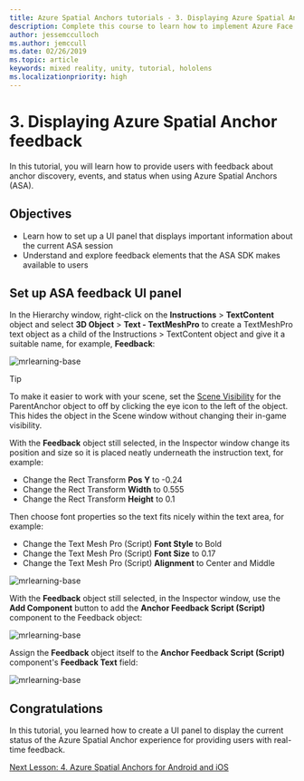 ```yaml
---
title: Azure Spatial Anchors tutorials - 3. Displaying Azure Spatial Anchor feedback
description: Complete this course to learn how to implement Azure Face Recognition within a mixed reality application.
author: jessemcculloch
ms.author: jemccull
ms.date: 02/26/2019
ms.topic: article
keywords: mixed reality, unity, tutorial, hololens
ms.localizationpriority: high
---
```


# 3. Displaying Azure Spatial Anchor feedback

In this tutorial, you will learn how to provide users with feedback about anchor discovery, events, and status when using Azure Spatial Anchors (ASA).

## Objectives

* Learn how to set up a UI panel that displays important information about the current ASA session
* Understand and explore feedback elements that the ASA SDK makes available to users

## Set up ASA feedback UI panel

In the Hierarchy window, right-click on the **Instructions** > **TextContent** object and select **3D Object** > **Text - TextMeshPro** to create a TextMeshPro text object as a child of the Instructions > TextContent object and give it a suitable name, for example, **Feedback**:

![mrlearning-base](images/mrlearning-asa/tutorial3-section1-step1-1.png)

> [!TIP]
> To make it easier to work with your scene, set the  <a href="https://docs.unity3d.com/Manual/SceneVisibility.html" target="_blank">Scene Visibility</a> for the ParentAnchor object to off by clicking the eye icon to the left of the object. This hides the object in the Scene window without changing their in-game visibility.

With the **Feedback** object still selected, in the Inspector window change its position and size so it is placed neatly underneath the instruction text, for example:

* Change the Rect Transform **Pos Y** to -0.24
* Change the Rect Transform **Width** to 0.555
* Change the Rect Transform **Height** to 0.1

Then choose font properties so the text fits nicely within the text area, for example:

* Change the Text Mesh Pro (Script) **Font Style** to Bold
* Change the Text Mesh Pro (Script) **Font Size** to 0.17
* Change the Text Mesh Pro (Script) **Alignment** to Center and Middle

![mrlearning-base](images/mrlearning-asa/tutorial3-section1-step1-2.png)

With the **Feedback** object still selected, in the Inspector window, use the **Add Component** button to add the **Anchor Feedback Script (Script)** component to the Feedback object:

![mrlearning-base](images/mrlearning-asa/tutorial3-section1-step1-3.png)

Assign the **Feedback** object itself to the **Anchor Feedback Script (Script)** component's **Feedback Text** field:

![mrlearning-base](images/mrlearning-asa/tutorial3-section1-step1-4.png)

## Congratulations

In this tutorial, you learned how to create a UI panel to display the current status of the Azure Spatial Anchor experience for providing users with real-time feedback.

[Next Lesson: 4. Azure Spatial Anchors for Android and iOS](mrlearning-asa-ch4.md)
